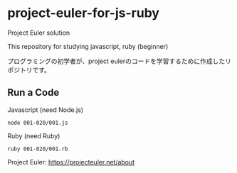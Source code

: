 # project-euler-for-js-ruby
Project Euler solution

This repository for studying javascript, ruby (beginner)

プログラミングの初学者が、project eulerのコードを学習するために作成したリポジトリです。

## Run a Code

<code-caption>Javascript (need Node.js)</code-caption>
```
node 001-020/001.js
```

<code-caption>Ruby (need Ruby)</code-caption>
```
ruby 001-020/001.rb
```



Project Euler: https://projecteuler.net/about
